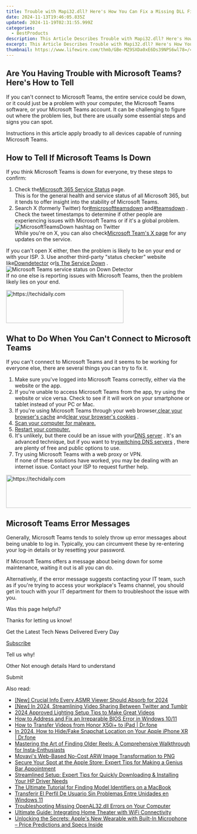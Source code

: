 ```yaml
---
title: Trouble with Mapi32.dll? Here's How You Can Fix a Missing DLL File Issue
date: 2024-11-13T19:46:05.835Z
updated: 2024-11-19T02:31:55.999Z
categories:
  - BestProducts
description: This Article Describes Trouble with Mapi32.dll? Here's How You Can Fix a Missing DLL File Issue
excerpt: This Article Describes Trouble with Mapi32.dll? Here's How You Can Fix a Missing DLL File Issue
thumbnail: https://www.lifewire.com/thmb/GBe-MZ9SXDa0xE6Ds39NPS6wl78=/400x300/filters:no_upscale():max_bytes(150000):strip_icc():format(webp)/mapi32-dll-error-6d41545b0cf34e5fad140e36687b1317.png
---
```


## Are You Having Trouble with Microsoft Teams? Here's How to Tell
 If you can't connect to Microsoft Teams, the entire service could be down, or it could just be a problem with your computer, the Microsoft Teams software, or your Microsoft Teams account. It can be challenging to figure out where the problem lies, but there are usually some essential steps and signs you can spot.

 Instructions in this article apply broadly to all devices capable of running Microsoft Teams.

## How to Tell If Microsoft Teams Is Down

 If you think Microsoft Teams is down for everyone, try these steps to confirm:

1. Check the[Microsoft 365 Service Status](https://twitter.com/MSFT365Status) page.  
 This is for the general health and service status of all Microsoft 365, but it tends to offer insight into the stability of Microsoft Teams.
2. Search X (formerly Twitter) for[#microsoftteamsdown](https://twitter.com/hashtag/microsoftteamsdown) and[#teamsdown](https://twitter.com/hashtag/TeamsDown) . Check the tweet timestamps to determine if other people are experiencing issues with Microsoft Teams or if it's a global problem.  
![MicrosoftTeamsDown hashtag on Twitter](https://www.lifewire.com/thmb/_UxDi-CGP-cUbmhFgoAP4AgFGe4=/1500x0/filters:no_upscale():max_bytes(150000):strip_icc():format(webp)/is-microsoft-teams-down-or-is-it-you-51050511-505bb881bf924c189064924855fbb7c8.jpg)  
 While you're on X, you can also check[Microsoft Team's X page](https://twitter.com/MicrosoftTeams) for any updates on the service.  

 If you can't open X either, then the problem is likely to be on your end or with your ISP.
3. Use another third-party "status checker" website like[Downdetector](https://downdetector.com/status/teams/) or[Is The Service Down](https://istheservicedown.com/problems/microsoft-teams) .  
![Microsoft Teams service status on Down Detector](https://www.lifewire.com/thmb/8PpnwSJBHgwKPGng__hrZM0m4jE=/1500x0/filters:no_upscale():max_bytes(150000):strip_icc():format(webp)/is-microsoft-teams-down-or-is-it-you-51050512-ee25bd1e25bc4991b9aef28aca7a0ff8.jpg)  
 If no one else is reporting issues with Microsoft Teams, then the problem likely lies on your end.

<!-- affiliate ads begin -->
<a href="https://aligracehair.sjv.io/c/5597632/2135401/19272" target="_top" id="2135401">
  <img src="//a.impactradius-go.com/display-ad/19272-2135401" border="0" alt="https://techidaily.com" width="320" height="90"/>
</a>
<img height="0" width="0" src="https://aligracehair.sjv.io/i/5597632/2135401/19272" style="position:absolute;visibility:hidden;" border="0" />
<!-- affiliate ads end -->

## What to Do When You Can't Connect to Microsoft Teams

 If you can't connect to Microsoft Teams and it seems to be working for everyone else, there are several things you can try to fix it.

1. Make sure you've logged into Microsoft Teams correctly, either via the website or the app.
2. If you're unable to access Microsoft Teams from the app, try using the website or vice versa. Check to see if it will work on your smartphone or tablet instead of your PC or Mac.
3. If you're using Microsoft Teams through your web browser,[clear your browser's cache](https://www.lifewire.com/how-to-clear-cache-2617980) and[clear your browser's cookies](https://www.lifewire.com/how-to-delete-cookies-2617981) .
4. [Scan your computer for malware.](https://www.lifewire.com/properly-scan-your-computer-for-viruses-and-other-malware-2624526)
5. [Restart your computer.](https://www.lifewire.com/how-to-reboot-a-computer-2624568)
6. It's unlikely, but there could be an issue with your[DNS server](https://www.lifewire.com/what-is-a-dns-server-2625854) . It's an advanced technique, but if you want to try[switching DNS servers](https://www.lifewire.com/how-to-change-dns-server-settings-2617979) , there are plenty of free and public options to use.
7. Try using Microsoft Teams with a web proxy or VPN.  
 If none of these solutions have worked, you may be dealing with an internet issue. Contact your ISP to request further help.

<!-- affiliate ads begin -->
<a href="https://appsumo.8odi.net/c/5597632/2094419/7443" target="_top" id="2094419">
  <img src="//a.impactradius-go.com/display-ad/7443-2094419" border="0" alt="https://techidaily.com" width="728" height="90"/>
</a>
<img height="0" width="0" src="https://appsumo.8odi.net/i/5597632/2094419/7443" style="position:absolute;visibility:hidden;" border="0" />
<!-- affiliate ads end -->

## Microsoft Teams Error Messages

 Generally, Microsoft Teams tends to solely throw up error messages about being unable to log in. Typically, you can circumvent these by re-entering your log-in details or by resetting your password.

 If Microsoft Teams offers a message about being down for some maintenance, waiting it out is all you can do.

 Alternatively, if the error message suggests contacting your IT team, such as if you're trying to access your workplace's Teams channel, you should get in touch with your IT department for them to troubleshoot the issue with you.

Was this page helpful?

Thanks for letting us know!

 Get the Latest Tech News Delivered Every Day

[Subscribe](https://www.lifewire.com/#)

Tell us why!

 Other  Not enough details  Hard to understand

 Submit

<ins class="adsbygoogle"
     style="display:block"
     data-ad-format="autorelaxed"
     data-ad-client="ca-pub-7571918770474297"
     data-ad-slot="1223367746"></ins>

<ins class="adsbygoogle"
     style="display:block"
     data-ad-client="ca-pub-7571918770474297"
     data-ad-slot="8358498916"
     data-ad-format="auto"
     data-full-width-responsive="true"></ins>

<span class="atpl-alsoreadstyle">Also read:</span>
<div><ul>
<li><a href="https://facebook-video-share.techidaily.com/new-crucial-info-every-asmr-viewer-should-absorb-for-2024/"><u>[New] Crucial Info Every ASMR Viewer Should Absorb for 2024</u></a></li>
<li><a href="https://twitter-videos.techidaily.com/new-in-2024-streamlining-video-sharing-between-twitter-and-tumblr/"><u>[New] In 2024, Streamlining Video Sharing Between Twitter and Tumblr</u></a></li>
<li><a href="https://fox-glue.techidaily.com/2024-approved-lighting-setup-tips-to-make-great-videos/"><u>2024 Approved Lighting Setup Tips to Make Great Videos</u></a></li>
<li><a href="https://techtrends.techidaily.com/how-to-address-and-fix-an-irreparable-bios-error-in-windows-1011/"><u>How to Address and Fix an Irreparable BIOS Error in Windows 10/11</u></a></li>
<li><a href="https://android-transfer.techidaily.com/how-to-transfer-videos-from-honor-x50iplus-to-ipad-drfone-by-drfone-transfer-from-android-transfer-from-android/"><u>How to Transfer Videos from Honor X50i+ to iPad | Dr.fone</u></a></li>
<li><a href="https://location-social.techidaily.com/in-2024-how-to-hidefake-snapchat-location-on-your-apple-iphone-xr-drfone-by-drfone-virtual-ios/"><u>In 2024, How to Hide/Fake Snapchat Location on Your Apple iPhone XR | Dr.fone</u></a></li>
<li><a href="https://techtrends.techidaily.com/mastering-the-art-of-finding-older-reels-a-comprehensive-walkthrough-for-insta-enthusiasts/"><u>Mastering the Art of Finding Older Reels: A Comprehensive Walkthrough for Insta-Enthusiasts</u></a></li>
<li><a href="https://blog-min.techidaily.com/movavis-web-based-no-cost-arw-image-transformation-to-png/"><u>Movavi's Web-Based No-Cost ARW Image Transformation to PNG</u></a></li>
<li><a href="https://techtrends.techidaily.com/secure-your-spot-at-the-apple-store-expert-tips-for-making-a-genius-bar-appointment/"><u>Secure Your Spot at the Apple Store: Expert Tips for Making a Genius Bar Appointment</u></a></li>
<li><a href="https://hardware-updates.techidaily.com/1722975372315-streamlined-setup-expert-tips-for-quickly-downloading-and-installing-your-hp-driver-needs/"><u>Streamlined Setup: Expert Tips for Quickly Downloading & Installing Your HP Driver Needs</u></a></li>
<li><a href="https://techtrends.techidaily.com/the-ultimate-tutorial-for-finding-model-identifiers-on-a-macbook/"><u>The Ultimate Tutorial for Finding Model Identifiers on a MacBook</u></a></li>
<li><a href="https://win-extraordinary.techidaily.com/transferir-el-perfil-de-usuario-sin-problemas-entre-unidades-en-windows-11/"><u>Transferir El Perfil De Usuario Sin Problemas Entre Unidades en Windows 11</u></a></li>
<li><a href="https://techtrends.techidaily.com/troubleshooting-missing-openal32dll-errors-on-your-computer/"><u>Troubleshooting Missing OpenAL32.dll Errors on Your Computer</u></a></li>
<li><a href="https://techtrends.techidaily.com/ultimate-guide-integrating-home-theater-with-wifi-connectivity/"><u>Ultimate Guide: Integrating Home Theater with WiFi Connectivity</u></a></li>
<li><a href="https://techtrends.techidaily.com/unlocking-the-secrets-apples-new-wearable-with-built-in-microphone-price-predictions-and-specs-inside/"><u>Unlocking the Secrets: Apple's New Wearable with Built-In Microphone – Price Predictions and Specs Inside</u></a></li>
</ul></div>

